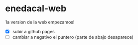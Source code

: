 # enedacal-web
1a version de la web empezamos!


- [x] subir a github pages
- [ ] cambiar a negativo el puntero (parte de abajo desaparece)